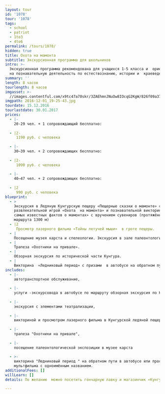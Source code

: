 ```yaml
---
layout: tour
id: '1078'
tour: '1078'
tags:
  - school
  - patriot
  - 1to3
  - 4to6
permalink: /tours/1078/
hidden: true
title: Охота на мамонта
subtitle: Экскурсионная программа для школьников
intro: >-
  Экскурсионная программа рекомендована для учащихся 1-5 класса и  ориентирована
  на познавательную деятельность по естествознанию, истории и  краеведению.
summary: ''
length: 8 часов
tourlength: 8 часов
imgasset: >-
  //images.contentful.com/x9tc47a70skr/3ZAEhmnJNuOw8IOcqG2KgW/826f09a37f453cd112495b85d157f882/2016-12-01_19-25-43.jpg
imgpath: 2016-12-01_19-25-43.jpg
tourdate: 15.12.2016
tourlastdate: 30.01.2017
prices:
  - |-
    20-29 чел. + 1 сопровождающий бесплатно:
     
  - |2-
     1190 руб. с человека
     
  - |-
    30–39 чел. + 2 сопровождающих бесплатно:
     
  - |2-
     1090 руб. с человека
     
  - |-
    40–47 чел. + 2 сопровождающих бесплатно:
     
  - |2
     990 руб. с человека
blueprint:
  - >
    Экскурсия в Ледяную Кунгурскую пещеру «Пещерные сказки о мамонте» с
    развлекательной игрой «Охота  на мамонта» и познавательной викториной « 10
    самых известных фактов о мамонтах» с вручением сувениров (протяжённость
    маршрута 1300 м)
  - |2
     Просмотр лазерного фильма «Тайны летучей мыши»  в гроте пещеры.
  - |
    Посещение музея карста и спелеологии. Экскурсия в зале палеонтологии.
  - |
    Трапеза «Охотники на привале».
  - |
    Обзорная экскурсия по исторической части Кунгура.
  - |
    Викторина  «Ледниковый период» с призами  в автобусе на обратном пути.
includes:
  - |-
    автотранспортное обслуживание, 
     
  - |-
    услуги -экскурсовода в автобусе по маршруту обзорная экскурсия по Кунгуру, 
     
  - |-
    экскурсия с элементами театрализации, 
     
  - |-
    викториной и просмотром лазерного фильма в Кунгурской ледяной пещере, 
     
  - |-
    трапеза "Охотники на привале", 
     
  - |-
    посещение палеонтологической экспозиции в музее карста
     
  - >-
    викторина "Ледниковый период " на обратном пути в автобусе или просмотр
    мультфильма с одноимённым названием.
additionalFees: []
willLearn: []
details: По желанию  можно посетить гончарную лавку и магазинчик «Кунгурские сладости»

---
```

